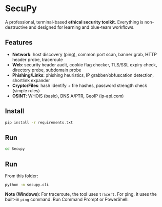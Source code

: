 # SecuPy 

A professional, terminal-based **ethical security toolkit**. Everything is non-destructive and designed for learning and blue-team workflows.

## Features
- **Network**: host discovery (ping), common port scan, banner grab, HTTP header probe, traceroute
- **Web**: security header audit, cookie flag checker, TLS/SSL expiry check, directory probe, subdomain probe
- **Phishing/Links**: phishing heuristics, IP grabber/obfuscation detection, shortlink expander
- **Crypto/Files**: hash identify + file hashes, password strength check (simple rules)
- **OSINT**: WHOIS (basic), DNS A/PTR, GeoIP (ip-api.com)

## Install
```bash
pip install -r requirements.txt
```
## Run
```bash
cd Secupy
```

## Run
From this folder:
```bash
python -m secupy.cli
```

**Note (Windows)**: For traceroute, the tool uses `tracert`. For ping, it uses the built-in `ping` command. Run Command Prompt or PowerShell.
